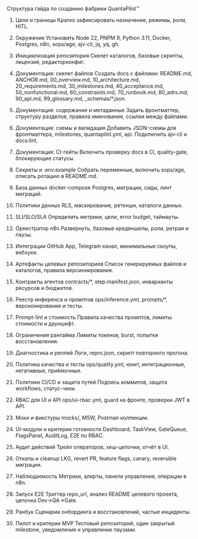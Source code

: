 Структура гайда по созданию фабрики QuantaPilot™

1. Цели и границы
   Кратко зафиксировать назначение, режимы, роли, HITL.

2. Окружение
   Установить Node 22, PNPM 9, Python 3.11, Docker, Postgres, n8n, sops/age, ajv-cli, jq, yq, gh.

3. Инициализация репозитория
   Скелет каталогов, базовые скрипты, лицензия, редакторконфиг.

4. Документация: скелет файлов
   Создать docs с файлами: README.md, ANCHOR.md, 00_overview.md, 10_architecture.md, 20_requirements.md, 30_milestones.md, 40_acceptance.md, 50_nonfunctional.md, 60_constraints.md, 70_runbook.md, 80_adrs.md, 90_api.md, 99_glossary.md, \_schemas/\*.json.

5. Документация: содержание и метаданные
   Задать фронтматтер, структуру разделов, правила именования, ссылки между файлами.

6. Документация: схемы и валидация
   Добавить JSON-схемы для фронтматтера, milestones, quantapilot.yml, api. Подключить ajv-cli и docs\:lint.

7. Документация: CI-гейты
   Включить проверку docs в CI, quality-gate, блокирующие статусы.

8. Секреты и .env.example
   Собрать переменные, включить sops/age, описать ротацию в README.md.

9. База данных
   docker-compose Postgres, миграции, сиды, линт миграций.

10. Политики данных
    RLS, маскирование, ретеншн, каталоги данных.

11. SLI/SLO/SLA
    Определить метрики, цели, error budget, таймауты.

12. Оркестратор n8n
    Развернуть, базовые креденшелы, роли, ретраи и паузы.

13. Интеграции
    GitHub App, Telegram канал, минимальные скоупы, вебхуки.

14. Артефакты целевых репозиториев
    Список генерируемых файлов и каталогов, правила версионирования.

15. Контракты агентов
    contracts/\*, step.manifest.json, инварианты ресурсов и бюджетов.

16. Реестр инференса и промптов
    ops/inference.yml, prompts/\*, версионирование и тесты.

17. Prompt-lint и стоимость
    Правила качества промптов, лимиты стоимости и дауншифт.

18. Ограничения рантайма
    Лимиты токенов, burst, попытки восстановления.

19. Диагностика и реплей
    Логи, repro.json, скрипт повторного прогона.

20. Политика качества и тесты
    ops/quality.yml, юнит, интеграционные, негативные, приёмочные.

21. Политики CI/CD и защита путей
    Подпись коммитов, защита workflows, статус-чеки.

22. RBAC для UI и API
    ops/ui-rbac.yml, guard на фронте, проверки JWT в API.

23. Моки и фикстуры
    mocks/, MSW, Postman коллекции.

24. UI-модули и критерии готовности
    Dashboard, TaskView, GateQueue, FlagsPanel, AuditLog, E2E по RBAC.

25. Аудит действий
    Трейл операторов, хеш-цепочки, отчёт в UI.

26. Откаты и cleanup
    LKG, revert PR, feature flags, canary, reversible миграции.

27. Наблюдаемость
    Метрики, алерты, панели управления, операции в n8n.

28. Запуск E2E
    Триггер repo_url, анализ README целевого проекта, цепочка Dev→QA→Gate.

29. Ранбук
    Сценарии онбординга и восстановлений, частые инциденты.

30. Пилот и критерии MVP
    Тестовый репозиторий, один закрытый milestone, уведомления и управление паузами.
